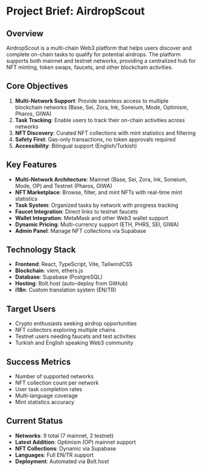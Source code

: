 # Project Brief: AirdropScout

## Overview
AirdropScout is a multi-chain Web3 platform that helps users discover and complete on-chain tasks to qualify for potential airdrops. The platform supports both mainnet and testnet networks, providing a centralized hub for NFT minting, token swaps, faucets, and other blockchain activities.

## Core Objectives
1. **Multi-Network Support**: Provide seamless access to multiple blockchain networks (Base, Sei, Zora, Ink, Soneium, Mode, Optimism, Pharos, GIWA)
2. **Task Tracking**: Enable users to track their on-chain activities across networks
3. **NFT Discovery**: Curated NFT collections with mint statistics and filtering
4. **Safety First**: Gas-only transactions, no token approvals required
5. **Accessibility**: Bilingual support (English/Turkish)

## Key Features
- **Multi-Network Architecture**: Mainnet (Base, Sei, Zora, Ink, Soneium, Mode, OP) and Testnet (Pharos, GIWA)
- **NFT Marketplace**: Browse, filter, and mint NFTs with real-time mint statistics
- **Task System**: Organized tasks by network with progress tracking
- **Faucet Integration**: Direct links to testnet faucets
- **Wallet Integration**: MetaMask and other Web3 wallet support
- **Dynamic Pricing**: Multi-currency support (ETH, PHRS, SEI, GIWA)
- **Admin Panel**: Manage NFT collections via Supabase

## Technology Stack
- **Frontend**: React, TypeScript, Vite, TailwindCSS
- **Blockchain**: viem, ethers.js
- **Database**: Supabase (PostgreSQL)
- **Hosting**: Bolt.host (auto-deploy from GitHub)
- **i18n**: Custom translation system (EN/TR)

## Target Users
- Crypto enthusiasts seeking airdrop opportunities
- NFT collectors exploring multiple chains
- Testnet users needing faucets and test activities
- Turkish and English speaking Web3 community

## Success Metrics
- Number of supported networks
- NFT collection count per network
- User task completion rates
- Multi-language coverage
- Mint statistics accuracy

## Current Status
- **Networks**: 9 total (7 mainnet, 2 testnet)
- **Latest Addition**: Optimism (OP) mainnet support
- **NFT Collections**: Dynamic via Supabase
- **Languages**: Full EN/TR support
- **Deployment**: Automated via Bolt.host
